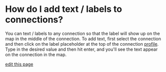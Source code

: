 # How do I add text / labels to connections?

You can text / labels to any connection so that the label will show up on the map in the middle of the connection. To add text, first select the connection and then click on the label placeholder at the top of the connection [profile](/guides/profiles.md). Type in the desired value and then hit enter, and you'll see the text appear on the connection in the map.

<span class="edit-link"><a href="https://github.com/kumu/docs/blob/master/faq/how-do-i-add-text-to-connections.md" target="_blank"><i class="fa fa-github"></i> edit this page</a></span>

